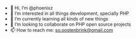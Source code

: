 - 👋 Hi, I’m @phoenixz
- 👀 I’m interested in all things development, specially PHP
- 🌱 I’m currently learning all kinds of new things
- 💞️ I’m looking to collaborate on PHP open source projects
- 📫 How to reach me: so.oostenbrink@gmail.com

<!---
phoenixz/phoenixz is a ✨ special ✨ repository because its `README.md` (this file) appears on your GitHub profile.
You can click the Preview link to take a look at your changes.
--->
